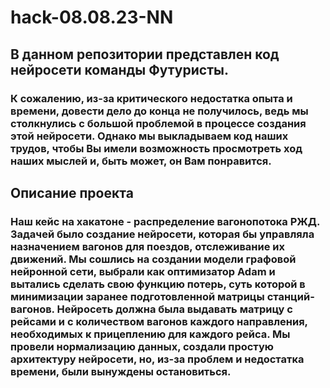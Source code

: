 # hack-08.08.23-NN
## В данном репозитории представлен код нейросети команды Футуристы.
### К сожалению, из-за критического недостатка опыта и времени, довести дело до конца не получилось, ведь мы столкнулись с большой проблемой в процессе создания этой нейросети. Однако мы выкладываем код наших трудов, чтобы Вы имели возможность просмотреть ход наших мыслей и, быть может, он Вам понравится.

##  Описание проекта
### Наш кейс на хакатоне - распределение вагонопотока РЖД. Задачей было создание нейросети, которая бы управляла назначением вагонов для поездов, отслеживание их движений. Мы сошлись на создании модели графовой нейронной сети, выбрали как оптимизатор Adam и вытались сделать свою функцию потерь, суть которой в минимизации заранее подготовленной матрицы станций-вагонов. Нейросеть должна была выдавать матрицу с рейсами и с количеством вагонов каждого направления, необходимых к прицеплению для каждого рейса. Мы провели нормализацию данных, создали простую архитектуру нейросети, но, из-за проблем и недостатка времени, были вынуждены остановиться.

